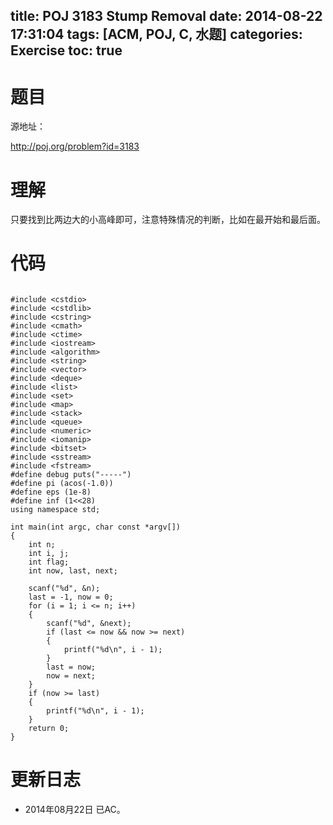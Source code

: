 title: POJ 3183 Stump Removal
date: 2014-08-22 17:31:04
tags: [ACM, POJ, C, 水题]
categories: Exercise
toc: true
---
# 题目
源地址：

http://poj.org/problem?id=3183

# 理解
只要找到比两边大的小高峰即可，注意特殊情况的判断，比如在最开始和最后面。

<!-- more -->

# 代码

```

#include <cstdio>
#include <cstdlib>
#include <cstring>
#include <cmath>
#include <ctime>
#include <iostream>
#include <algorithm>
#include <string>
#include <vector>
#include <deque>
#include <list>
#include <set>
#include <map>
#include <stack>
#include <queue>
#include <numeric>
#include <iomanip>
#include <bitset>
#include <sstream>
#include <fstream>
#define debug puts("-----")
#define pi (acos(-1.0))
#define eps (1e-8)
#define inf (1<<28)
using namespace std;

int main(int argc, char const *argv[])
{
    int n;
    int i, j;
    int flag;
    int now, last, next;

    scanf("%d", &n);
    last = -1, now = 0;
    for (i = 1; i <= n; i++)
    {
        scanf("%d", &next);
        if (last <= now && now >= next)
        {
            printf("%d\n", i - 1);
        }
        last = now;
        now = next;
    }
    if (now >= last)
    {
        printf("%d\n", i - 1);
    }
    return 0;
}

```

# 更新日志
- 2014年08月22日 已AC。